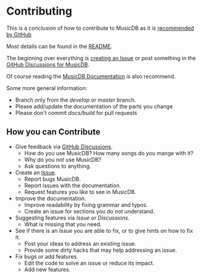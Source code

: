 # Contributing

This is a conclusion of how to contribute to MusicDB as it is [recommended by GitHub](https://help.github.com/articles/setting-guidelines-for-repository-contributors/)

Most details can be found in the [README](https://github.com/rstemmer/musicdb/blob/master/README.md).

The beginning over everything is [creating an Issue](https://github.com/rstemmer/musicdb/issues)
 or post something in the [GitHub Discussions for MusicDB](https://github.com/rstemmer/musicdb/discussions).

Of course reading the [MusicDB Documentation](https://rstemmer.github.io/musicdb/build/html/index.html) is also recommend.

Some more general information:

* Branch only from the *develop* or *master* branch.
* Please add/update the documentation of the parts you change
* Please don't commit *docs/build* for pull requests


## How you can Contribute

* Give feedback via [GitHub Discussions](https://github.com/rstemmer/musicdb/discussions).
  * How do you use MusicDB? How many songs do you mange with it?
  * Why do you *not* use MusicDB?
  * Ask questions to anything.
* Create an [Issue](https://github.com/rstemmer/musicdb/issues).
  * Report bugs MusicDB.
  * Report issues with the documentation.
  * Request features you like to see in MusicDB.
* Improve the documentation.
  * Improve readability by fixing grammar and typos.
  * Create an issue for sections you do not understand.
* Suggesting features via *Issue* or *Discussions*.
  * What is missing that you need.
* See if there is an *Issue* you are able to fix, or to give hints on how to fix it.
  * Post your ideas to address an existing issue.
  * Provide some dirty hacks that may help addressing an issue.
* Fix bugs or add features.
  * Edit the code to solve an issue or reduce its impact.
  * Add new features.

